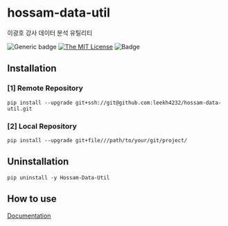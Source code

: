 # hossam-data-util

이광호 강사 데이터 분석 유틸리티 


![Generic badge](https://img.shields.io/badge/version-0.0.1-critical.svg)
[![The MIT License](https://img.shields.io/badge/license-MIT-orange.svg?style=flat-square)](http://opensource.org/licenses/MIT)
![Badge](https://img.shields.io/badge/Author-Lee%20KwangHo-blue.svg)


## Installation

### [1] Remote Repository

```shell
pip install --upgrade git+ssh://git@github.com:leekh4232/hossam-data-util.git
```

### [2] Local Repository

```shell
pip install --upgrade git+file///path/to/your/git/project/
```

## Uninstallation

```shell
pip uninstall -y Hossam-Data-Util
```

## How to use

[Documentation](./documentation/hossam/index.html)